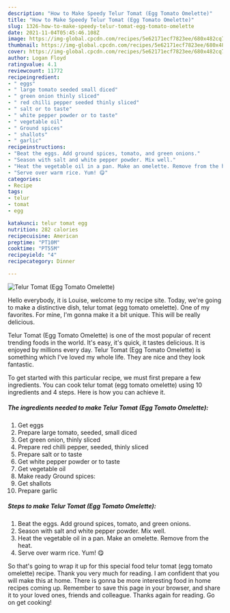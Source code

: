 ```yaml
---
description: "How to Make Speedy Telur Tomat (Egg Tomato Omelette)"
title: "How to Make Speedy Telur Tomat (Egg Tomato Omelette)"
slug: 1326-how-to-make-speedy-telur-tomat-egg-tomato-omelette
date: 2021-11-04T05:45:46.108Z
image: https://img-global.cpcdn.com/recipes/5e62171ecf7823ee/680x482cq70/telur-tomat-egg-tomato-omelette-recipe-main-photo.jpg
thumbnail: https://img-global.cpcdn.com/recipes/5e62171ecf7823ee/680x482cq70/telur-tomat-egg-tomato-omelette-recipe-main-photo.jpg
cover: https://img-global.cpcdn.com/recipes/5e62171ecf7823ee/680x482cq70/telur-tomat-egg-tomato-omelette-recipe-main-photo.jpg
author: Logan Floyd
ratingvalue: 4.1
reviewcount: 11772
recipeingredient:
- " eggs"
- " large tomato seeded small diced"
- " green onion thinly sliced"
- " red chilli pepper seeded thinly sliced"
- " salt or to taste"
- " white pepper powder or to taste"
- " vegetable oil"
- " Ground spices"
- " shallots"
- " garlic"
recipeinstructions:
- "Beat the eggs. Add ground spices, tomato, and green onions."
- "Season with salt and white pepper powder. Mix well."
- "Heat the vegetable oil in a pan. Make an omelette. Remove from the heat."
- "Serve over warm rice. Yum! 😋"
categories:
- Recipe
tags:
- telur
- tomat
- egg

katakunci: telur tomat egg 
nutrition: 282 calories
recipecuisine: American
preptime: "PT10M"
cooktime: "PT55M"
recipeyield: "4"
recipecategory: Dinner

---
```



![Telur Tomat (Egg Tomato Omelette)](https://img-global.cpcdn.com/recipes/5e62171ecf7823ee/680x482cq70/telur-tomat-egg-tomato-omelette-recipe-main-photo.jpg)

Hello everybody, it is Louise, welcome to my recipe site. Today, we're going to make a distinctive dish, telur tomat (egg tomato omelette). One of my favorites. For mine, I'm gonna make it a bit unique. This will be really delicious.



Telur Tomat (Egg Tomato Omelette) is one of the most popular of recent trending foods in the world. It's easy, it's quick, it tastes delicious. It is enjoyed by millions every day. Telur Tomat (Egg Tomato Omelette) is something which I've loved my whole life. They are nice and they look fantastic.


To get started with this particular recipe, we must first prepare a few ingredients. You can cook telur tomat (egg tomato omelette) using 10 ingredients and 4 steps. Here is how you can achieve it.

<!--inarticleads1-->

##### The ingredients needed to make Telur Tomat (Egg Tomato Omelette):

1. Get  eggs
1. Prepare  large tomato, seeded, small diced
1. Get  green onion, thinly sliced
1. Prepare  red chilli pepper, seeded, thinly sliced
1. Prepare  salt or to taste
1. Get  white pepper powder or to taste
1. Get  vegetable oil
1. Make ready  Ground spices:
1. Get  shallots
1. Prepare  garlic




<!--inarticleads2-->

##### Steps to make Telur Tomat (Egg Tomato Omelette):

1. Beat the eggs. Add ground spices, tomato, and green onions.
1. Season with salt and white pepper powder. Mix well.
1. Heat the vegetable oil in a pan. Make an omelette. Remove from the heat.
1. Serve over warm rice. Yum! 😋




So that's going to wrap it up for this special food telur tomat (egg tomato omelette) recipe. Thank you very much for reading. I am confident that you will make this at home. There is gonna be more interesting food in home recipes coming up. Remember to save this page in your browser, and share it to your loved ones, friends and colleague. Thanks again for reading. Go on get cooking!

